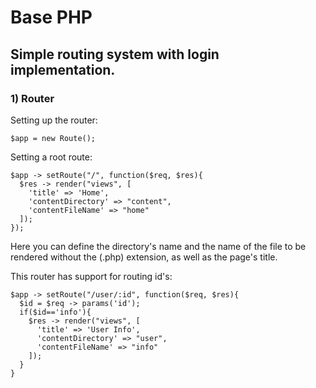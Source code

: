 # Base PHP

## Simple routing system with login implementation.

### 1) Router

Setting up the router:

`$app = new Route();`

Setting a root route:

```
$app -> setRoute("/", function($req, $res){
  $res -> render("views", [
    'title' => 'Home',
    'contentDirectory' => "content",
    'contentFileName' => "home"
  ]);
});
```
Here you can define the directory's name and the name of the file to be rendered without the (.php) extension, as well as the page's title.

This router has support for routing id's:

```
$app -> setRoute("/user/:id", function($req, $res){
  $id = $req -> params('id');
  if($id=='info'){
    $res -> render("views", [
      'title' => 'User Info',
      'contentDirectory' => "user",
      'contentFileName' => "info"
    ]);
  }
}
```
